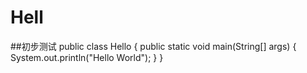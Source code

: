 # Hell
##初步测试
public class Hello {
    public static void main(String[] args) {
        System.out.println("Hello World");
    }
}
